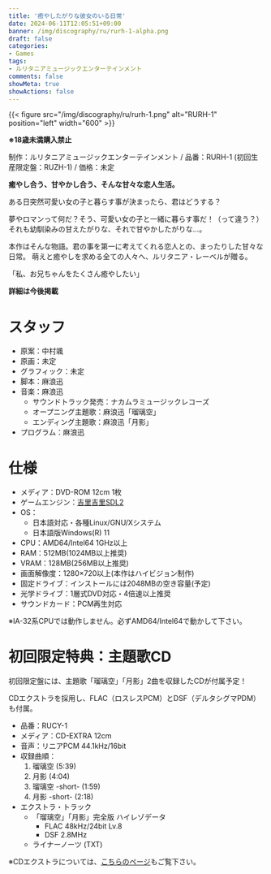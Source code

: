 ```yaml
---
title: '癒やしたがりな彼女のいる日常'
date: 2024-06-11T12:05:51+09:00
banner: /img/discography/ru/rurh-1-alpha.png
draft: false
categories:
- Games
tags:
- ルリタニアミュージックエンターテインメント
comments: false
showMeta: true
showActions: false
---
```


{{< figure src="/img/discography/ru/rurh-1.png" alt="RURH-1" position="left" width="600" >}}

**※18歳未満購入禁止**

制作：ルリタニアミュージックエンターテインメント / 品番：RURH-1 (初回生産限定盤：RUZH-1) / 価格：未定

**癒やし合う、甘やかし合う、そんな甘々な恋人生活。**

ある日突然可愛い女の子と暮らす事が決まったら、君はどうする？

夢やロマンって何だ？そう、可愛い女の子と一緒に暮らす事だ！（って違う？）
それも幼馴染みの甘えたがりな、それで甘やかしたがりな…。

本作はそんな物語。君の事を第一に考えてくれる恋人との、まったりした甘々な日常。
萌えと癒やしを求める全ての人々へ、ルリタニア・レーベルが贈る。

「私、お兄ちゃんをたくさん癒やしたい」

<b>詳細は今後掲載</b>

# スタッフ
- 原案：中村颯
- 原画：未定
- グラフィック：未定
- 脚本：麻浪迅
- 音楽：麻浪迅
    - サウンドトラック発売：ナカムラミュージックレコーズ
    - オープニング主題歌：麻浪迅「瑠璃空」
    - エンディング主題歌：麻浪迅「月影」
- プログラム：麻浪迅

# 仕様
- メディア：DVD-ROM 12cm 1枚
- ゲームエンジン：[吉里吉里SDL2](https://krkrsdl2.github.io/krkrsdl2/)
- OS：
    - 日本語対応・各種Linux/GNU/Xシステム
    - 日本語版Windows(R) 11
- CPU：AMD64/Intel64 1GHz以上
- RAM：512MB(1024MB以上推奨)
- VRAM：128MB(256MB以上推奨)
- 画面解像度：1280×720以上(本作はハイビジョン制作)
- 固定ドライブ：インストールには2048MBの空き容量(予定)
- 光学ドライブ：1層式DVD対応・4倍速以上推奨
- サウンドカード：PCM再生対応

※IA-32系CPUでは動作しません。必ずAMD64/Intel64で動かして下さい。

# 初回限定特典：主題歌CD
初回限定盤には、主題歌「瑠璃空」「月影」2曲を収録したCDが付属予定！

CDエクストラを採用し、FLAC（ロスレスPCM）とDSF（デルタシグマPDM）も付属。

- 品番：RUCY-1
- メディア：CD-EXTRA 12cm
- 音声：リニアPCM 44.1kHz/16bit
- 収録曲順：
    1. 瑠璃空 (5:39)
    2. 月影 (4:04)
    3. 瑠璃空 -short- (1:59)
    4. 月影 -short- (2:18)
- エクストラ・トラック
    - 「瑠璃空」「月影」完全版 ハイレゾデータ
        - FLAC 48kHz/24bit Lv.8
        - DSF 2.8MHz
    - ライナーノーツ (TXT)

※CDエクストラについては、[こちらのページ](/cdextra)もご覧下さい。
